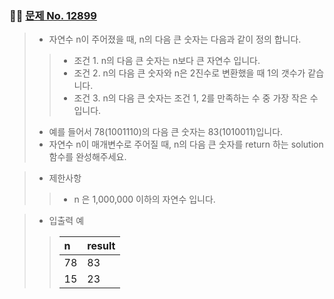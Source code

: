 ### 🧑‍💻 [문제 No. 12899](https://programmers.co.kr/learn/courses/30/lessons/12911)

> - 자연수 n이 주어졌을 때, n의 다음 큰 숫자는 다음과 같이 정의 합니다.
>> - 조건 1. n의 다음 큰 숫자는 n보다 큰 자연수 입니다.
>> - 조건 2. n의 다음 큰 숫자와 n은 2진수로 변환했을 때 1의 갯수가 같습니다.
>> - 조건 3. n의 다음 큰 숫자는 조건 1, 2를 만족하는 수 중 가장 작은 수 입니다.
>
> - 예를 들어서 78(1001110)의 다음 큰 숫자는 83(1010011)입니다.
> - 자연수 n이 매개변수로 주어질 때, n의 다음 큰 숫자를 return 하는 solution 함수를 완성해주세요.

> - 제한사항
>> - n 은 1,000,000 이하의 자연수 입니다.

> - 입출력 예
> 
>> |n|result|
>> |:---|:---|
>> |78|83|
>> |15|23|
